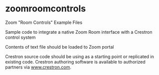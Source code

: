 # zoomroomcontrols
Zoom "Room Controls" Example Files

Sample code to integrate a native Zoom Room interface with a Crestron control system

Contents of text file should be loaded to Zoom portal

Crestron source code should be using as a starting point or replicated in existing code.  Crestron authoring software is available to authorized partners via www.crestron.com.
